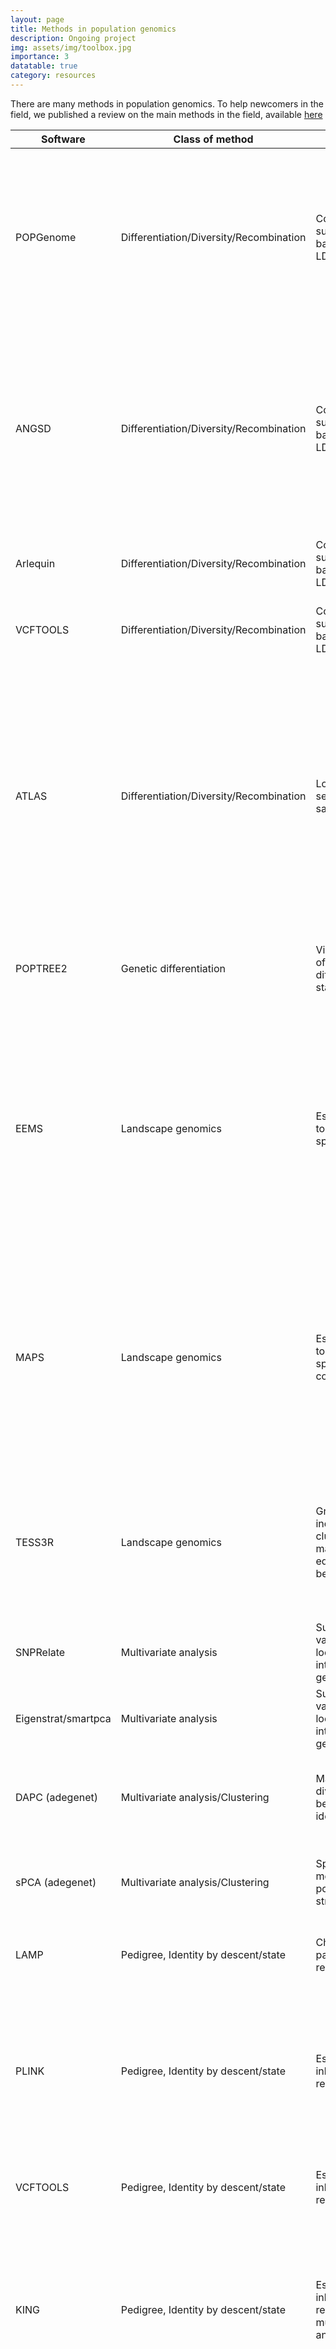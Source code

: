```yaml
---
layout: page
title: Methods in population genomics
description: Ongoing project
img: assets/img/toolbox.jpg
importance: 3
datatable: true
category: resources
---
```


There are many methods in population genomics. To help newcomers in the field, we published a review on the main methods in the field, available [here](https://doi.org/10.1111/mec.15989) 


| Software  | Class of method  | Purpose  | Specifics  | Issues and warnings  | Link  | Reference |
|----------|----------|----------|----------|----------|----------|----------|
| POPGenome  |  Differentiation/Diversity/Recombination  |  Computing summary statistics based on AFS and LD along genomes  |  Accepts VCF and GFF/GFT files, efficient and fast. Tests for admixture available (ABBA BABA test). Includes basic coalescence simulations (ms and msms)  |  Mostly limited to summary statistics (but coalescent simulations are possible). No built-in SNP calling module  |  http://catchenlab.life.illinois.edu/stacks/  |  (Pfeifer et al., 2014)    | 
| ANGSD  |  Differentiation/Diversity/Recombination  |  Computing summary statistics based on AFS and LD along genomes  |  Able to process BAM files, built-in procedures for data filtering, admixture analysis. Suited for low-depth data. Includes a suite of methods to estimate relatedness (NGSRelate).  |  Mostly limited to summary statistics. Tutorials not always up-to-date.  |  https://github.com/ANGSD/angsd ; https://github.com/ANGSD/NgsRelate  |  (Korneliussen et al., 2014; Hanghøj et al., 2019)    | 
| Arlequin  |  Differentiation/Diversity/Recombination  |  Computing summary statistics based on AFS and LD along genomes  |  Can output AFS for further analysis in fastsimcoal2  |  Slower than PopGenome, requires a specific format and file conversion.  |  http://cmpg.unibe.ch/software/arlequin35/Arl35Downloads.html  |  (Excoffier and Lischer, 2010)    | 
| VCFTOOLS  |  Differentiation/Diversity/Recombination  |  Computing summary statistics based on AFS and LD along genomes  |  Fast. VCFTOOLS can also be used for SNP filtering  |  Less summary statistics than POPGenome  |  https://vcftools.github.io/man_latest.html  |  (Danecek et al., 2011)    | 
| ATLAS  |  Differentiation/Diversity/Recombination  |  Low depth sequencing/ancient samples analsis  |  Particularly suited for analyzing ancient samples. Includes sets of tools to call variants, estimate post-mortem damage, inbreeding, genetic diversity. Produces the input file for PSMC (demography from a single diploid genome)  |  Better used in combination with GATK pipelines. Still in development  |  https://bitbucket.org/wegmannlab/atlas/wiki/Home  |  (Link et al., 2017)    | 
| POPTREE2  |  Genetic differentiation  |  Visualizing a matrix of pairwise differentiation statistics as a tree  |  Can be used for pooled datasets, several statistics can be used  |  Differentiation measures alone do not necessarily retrieve the actual history of populations  |  http://www.med.kagawa-u.ac.jp/~genomelb/takezaki/poptree2/index.html  |  (Takezaki et al., 2010)    | 
| EEMS  |  Landscape genomics  |  Estimating barriers to gene flow in a spatial context  |  Estimates pairwise relatedness between all samples, and compares it to isolation-by-distance expectations to identify barriers to gene flow and corridors of higher connectivity. Can handle both haploid and diploid data  |  Requires to convert VCF file into PLINK binary format. Estimates effective migration rates (does not disantangle migration rates and effective population sizes). Setting parameters for the MCMC chain requires some trial-and-error  |  https://github.com/dipetkov/eems  |  (Petkova et al., 2015)    | 
| MAPS  |  Landscape genomics  |  Estimating barriers to gene flow in a spatio-temporal context  |  Expands on EEMS, but takes into account the phase to reconstruct past changes in connectivity. Can disentantle migration rates and effective population sizes (unlike EEMS)  |  Relies on identity-by-descent tracks, requiring phasing (for example using BEAGLE). A pipeline to obtain IBD tracks is available, with a few details here: https://github.com/halasadi/ibd_data_pipeline/issues/1  |  https://github.com/halasadi/MAPS  |  (Al-Asadi et al., 2019)    | 
| TESS3R  |  Landscape genomics  |  Grouping individuals in clusters maximizing HW equilibrium and LD between loci  |  Incorporates geographic information of samples. Can run genome scans of selection based on contrasting ancestral and modern allele frequencies.  |  Importing data requires using conversion tools found in the LEA suite  |  https://bcm-uga.github.io/TESS3_encho_sen/  |  (Caye et al., 2016)    | 
| SNPRelate  |  Multivariate analysis  |  Summarizing variance across loci and visualizing inter-individual genetic distance  |  Fast. Can use VCF files as an input  |  Requires careful interpretation (Jombard et al. 2009)  |  https://bioconductor.org/packages/release/bioc/html/SNPRelate.html  |  (Zheng et al., 2012)    | 
| Eigenstrat/smartpca  |  Multivariate analysis  |  Summarizing variance across loci and visualizing inter-individual genetic distance  |  Fast. Can use VCF files as an input  |  Requires careful interpretation (Jombard et al. 2009)  |  https://github.com/DReichLab/EIG/tree/master/EIGENSTRAT  |  (Price et al., 2006)    | 
| DAPC (adegenet)  |  Multivariate analysis/Clustering  |  Maximizes divergence between groups identified by PCA  |  Fast. Less sensitive to HWE assumptions. Claims to be more efficient than Structure  |  Requires careful interpretation (Jombard et al. 2009)  |  http://adegenet.r-forge.r-project.org/  |  (Jombart et al., 2010)    | 
| sPCA (adegenet)  |  Multivariate analysis/Clustering  |  Spatially explicit model to assess population structure  |  Spatially explicit and able to detect cryptic structure. Fast.  |  Does not take into account HW equilibrium or LD  |  http://adegenet.r-forge.r-project.org/  |  (Jombart et al., 2008)    | 
| LAMP  |  Pedigree, Identity by descent/state  |  Chromosome painting, relatedness  |  LAMP also allows for association and pedigree analyses  |  Identifies local ancestry in windows (source of noise), requires phased data  |  http://lamp.icsi.berkeley.edu/lamp/  |  (Baran et al., 2012)    | 
| PLINK  |  Pedigree, Identity by descent/state  |  Estimating inbreeding and relatedness  |  Allows studying identity by descent and by state. PLINK is a multi-purpose tool, facilitating data analysis within the same software  |  NA  |  http://pngu.mgh.harvard.edu/~purcell/plink/  |  (Purcell et al., 2007)    | 
| VCFTOOLS  |  Pedigree, Identity by descent/state  |  Estimating inbreeding and relatedness  |  Computes unadjusted Ajk and kinship coefficient  |  NA  |  https://vcftools.github.io/man_latest.html  |  (Danecek et al., 2011)    | 
| KING  |  Pedigree, Identity by descent/state  |  Estimating inbreeding and relatedness, multivariate analysis  |  Mendelian error checking, testing family structure, highly accurate kinship coefficient, association analysis, population structure inference  |  Kinship coefficient also computed in VCFTOOLS  |  http://people.virginia.edu/~wc9c/KING/Download.htm  |  (Manichaikul et al., 2010)    | 
| COLONY  |  Pedigrees  |  Pedigree inference from SNPs  |  Robust even with high error rates (e.g. low-depth sequencing). Can handle haplo-diploids systems (e.g. ants). Multi-threaded.  |  Can only simulate genotypes with the Windows version.  |  https://www.zsl.org/science/software/colony  |  (Wang, 2019)    | 
| sequoia  |  Pedigrees  |  Pedigree inference from SNPs  |  Can be applied to large pedigrees (>1000 individuals). Accomodates unknown birth times.  |  Handles hundreds of SNPs. For whole-genome data, preliminary filtering and LD-pruning may be recommended. Efficient with ~100 SNPs.  |  https://cran.r-project.org/web/packages/sequoia/index.html  |  (Huisman, 2017)    | 
| LDHat  |  Recombination  |  Estimating variation in recombination rates along a genome  |  Handles unphased and missing data, underlying model can be used for organisms such as viruses or bacteria  |  Limited to 300 sequences, specific format (not VCF), model for recombination hotspots based on human data  |  http://ldhat.sourceforge.net/  |  (McVean et al., 2002)    | 
| LDHot  |  Recombination  |  Identifying recombination hotspots  |  Specifically designed for detecting recombination hotspots  |  Requires data to be phased, working with LDHat  |  https://github.com/auton1/LDhot  |  (Myers et al., 2005)    | 
| iSMC  |  Recombination  |  Recombination from a single diploid genome  |  No phasing needed. Accepts VCF files as input.  |  Introgression and demographic misspecification may bias results. No detailed tutorial  |  https://github.com/gvbarroso/iSMC  |  (Barroso et al., 2018)    | 
| LDHelmet  |  Recombination  |  Estimating variation in recombination rates along a genome  |  Higher accuracy than LDHat  |  Requires phased data. Does not handle VCF, only fasta and fastq formats. Requires dividing the genome in short segments to be analysed in parallel.  |  https://sourceforge.net/projects/ldhelmet/  |  (Chan et al., 2012)    | 

</div>
<div class="caption">
    Table 1: Summary of methods dedicated to infer population structure.
</div>

